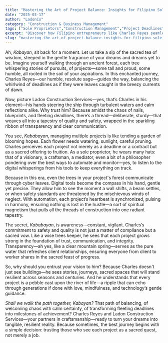 ```yaml
---
title: "Mastering the Art of Project Balance: Insights for Filipino Sole Proprietors"
date: "2025-03-17"
author: "LadonCo"
category: "Construction & Business Management"
tags: ["Sole Proprietors","Construction Management","Project Deadlines","Business Success","Filipino Entrepreneurs"]
excerpt: "Discover how Filipino entrepreneurs like Charles Reyes seamlessly manage multiple projects with wisdom, technology, and a commitment to quality, turning deadlines into milestones of success."
slug: "mastering-the-art-of-project-balance-insights-for-filipino-sole-proprietors"
---
```


Ah, _Kabayan_, sit back for a moment. Let us take a sip of the sacred tea of wisdom, steeped in the gentle fragrance of your dreams and dreams yet to be. Imagine yourself walking through an ancient forest, each tree whispering stories of pursuits, of projects—some tall and proud, some humble, all rooted in the soil of your aspirations. In this enchanted journey, Charles Reyes—our humble, resolute sage—guides the way, balancing the whirlwind of deadlines as if they were leaves caught in the breezy currents of dawn.

Now, picture Ladon Construction Services—yes, that’s Charles in his element—his hands steering the ship through turbulent waters and calm reflections alike. Why trust him? Because amidst the chaos of nails, blueprints, and fleeting deadlines, there’s a thread—deliberate, sturdy—that weaves all into a tapestry of quality and safety, wrapped in the sparkling ribbon of transparency and clear communication.

You see, _Kababayan_, managing multiple projects is like tending a garden of blooming hopes. Each flower needs watering, sunlight, careful pruning. Charles perceives each project not merely as a deadline or a contract but as a sacred offering to fruition. As a sole proprietor, he wears many hats: that of a visionary, a craftsman, a mediator, even a bit of a philosopher pondering over the best ways to automate and monitor—yes, to listen to the digital whisperings from his tools to keep everything on track.

Because in this era, even the trees in your project's forest communicate through cyber leaves. Digital tools become the compass in his hand, gentle yet precise. They allow him to see the moment a wall shifts, a beam settles, or when safety standards are threatened by the mischievous winds of neglect. With automation, each project’s heartbeat is synchronized, pulsing in harmony, ensuring nothing is lost in the hustle—a sort of spiritual magnetism that pulls all the threads of construction into one radiant tapestry.

The secret, _Kababayan_, is awareness—constant, vigilant. Charles’s commitment to safety and quality is not just a matter of compliance but a sacred vow. Like a wise trees keeper, he sees that each project grows strong in the foundation of trust, communication, and integrity. Transparency—ah yes, like a clear mountain spring—serves as the pure water that refreshes client relationships, ensuring everyone from client to worker shares in the sacred feast of progress.

So, why should you entrust your vision to him? Because Charles doesn't just see buildings—he sees stories, journeys, sacred spaces that will stand resilient across seasons and centuries. And he understands that every project is a pebble cast upon the river of life—a ripple that can echo through generations if done with love, mindfulness, and technology’s gentle guidance.

_Shall we walk the path together, Kabayan?_ That path of balancing, of welcoming chaos with calm certainty, of transforming fleeting deadlines into milestones of achievement? Charles Reyes and Ladon Construction Services—your partners in craftsmanship—ready to turn your dreams into tangible, resilient reality. Because sometimes, the best journey begins with a simple decision: trusting those who see each project as a sacred quest, not merely a job.